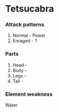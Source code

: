 # Tetsucabra

### Attack patterns
1. Normal - Power
2. Enraged - ?

### Parts
1. Head - 
2. Body - 
3. Legs - 
4. Tail - 

### Element weakness
Water 